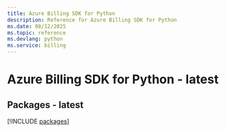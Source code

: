 ```yaml
---
title: Azure Billing SDK for Python
description: Reference for Azure Billing SDK for Python
ms.date: 08/12/2025
ms.topic: reference
ms.devlang: python
ms.service: billing
---
```

# Azure Billing SDK for Python - latest
## Packages - latest
[!INCLUDE [packages](billing-index.md)]